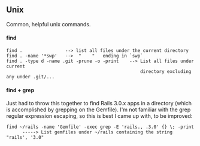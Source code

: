 Unix
----

Common, helpful unix commands.

#### find

    find .                --> list all files under the current directory
    find . -name '*swp'   -->  "    "   ending in `swp`
    find . -type d -name .git -prune -o -print    --> List all files under current
                                                      directory excluding any under .git/...

#### find + grep

Just had to throw this together to find Rails 3.0.x apps in a directory
(which is accomplished by grepping on the Gemfile). I'm not familiar with
the grep regular expression escaping, so this is best I came up with, to
be improved:

    find ~/rails -name 'Gemfile' -exec grep -E 'rails., .3.0' {} \; -print
          -----> List gemfiles under ~/rails containing the string "rails', '3.0"
